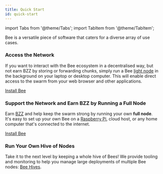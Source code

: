 ```yaml
---
title: Quick Start
id: quick-start
---
```


import Tabs from '@theme/Tabs';
import TabItem from '@theme/TabItem';

Bee is a versatile piece of software that caters for a diverse array of use cases. 

### Access the Network

If you want to interact with the Bee ecosystem in a decentralised way,
but not earn BZZ by storing or forwarding chunks, simply run a Bee
[light node](/docs/access-the-sana/light-nodes) in the background on
your laptop or desktop computer. This will enable direct access to the
swarm from your web browser and other applications.

[Install Bee](/docs/installation/install)

### Support the Network and Earn BZZ by Running a Full Node

Earn [BZZ](/docs/working-with-ant/cashing-out) and help keep the swarm
strong by running your own **full node**. It's easy to set up your own
Bee on a [Raspberry Pi](/docs/installation/rasp-bee-ry-pi), cloud
host, or any home computer that's connected to the internet.

[Install Bee](/docs/installation/install)

### Run Your Own Hive of Nodes

Take it to the next level by keeping a whole hive of Bees! We provide
tooling and monitoring to help you manage large deployments of
multiple Bee nodes: [Bee Hives](/docs/installation/hive).
